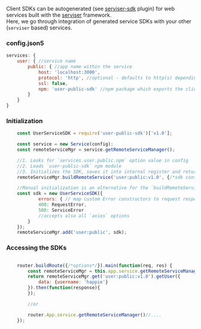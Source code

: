 Client SDKs can be autogenerated (see [serviser-sdk](https://github.com/lucid-services/serviser-sdk) plugin) for web services built with the [serviser](https://github.com/lucid-services/serviser) framework.  
Here, we go through integration of generated service SDKs with your other (`serviser` based) services.

### config.json5
```javascript
services: {
    user: { //service name
        public: { //app name within the service
            host: 'localhost:3000',
            protocol: 'http', //optional - defaults to http(s) depending on `ssl` option value
            ssl: false,
            npm: 'user-public-sdk' //npm package which exports the client SDK module
        }
    }
}
```

### Initialization
```javascript
    const UserServiceSDK = require('user-public-sdk')['v1.0'];

    const service = new Service(config);
    const remoteServiceMgr = service.getRemoteServiceManager();

    //1. Looks for `services.user.public.npm` option value in config
    //2. Loads `user-public-sdk` npm module
    //3. Initializes the SDK, saves it into internal register and returns the SDK object
    remoteServiceMgr.buildRemoteService('user:public:v1.0', {/*sdk constructor options*/});

    //Manual initialization is an alternative for the `buildRemoteService` call above
    const sdk = new UserServiceSDK({
            errors: { // map custom Error constructors to request response codes
            400: RequestError,
            500: ServiceError
            //accepts also all `axios` options
        }
    });
    remoteServiceMgr.add('user:public', sdk);
```

### Accessing the SDKs

```javascript

    router.buildRoute({/*options*/}).main(function(req, res) {
        const remoteServiceMgr = this.app.service.getRemoteServiceManager();
        return remoteServiceMgr.get('user:public:v1.0').getUser({
            data: {username: 'happie'}
        }).then(function(response){
        });

        //or

        router.App.service.getRemoteServiceManager()//....
    });
```
